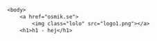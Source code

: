 <html lang="se">
<head>
<link href="favicon.ico" rel="shortcut icon">
<link href="icon-iphone.png" rel="apple-touch-icon">
<link href="touch-icon-ipad-precomposed.png" rel="apple-touch-icon" sizes="72x72">
<link href="iphone-retina.png" rel="apple-touch-icon" sizes="114x114">
<link href="ipad-retina.png" rel="apple-touch-icon" sizes="144x144">
<link href="reset.css" rel="stylesheet">
<meta charset="utf-8">
<title>
osmik.se - hej
</title>
<meta content="osmik" name="author">
<meta content="Den dynamiska webbyrån för de flesta tillfällen, både till vardag så väl som fest" name="description">
<meta content="width=device-width, initial-scale=1" name="viewport">
<style>
::-webkit-scrollbar {
background: rgba(120, 120, 120, 0);
border-radius: 8px;
width: 6px
}

::-webkit-scrollbar-thumb {
background: rgba(120, 120, 120, 1);
border-radius: 4px
}

::-webkit-scrollbar-thumb:hover {
background: rgba(215, 215, 215, 1)
}

@media(min-width: 700px) {
.class {}
}

html {
-webkit-text-size-adjust: 100%;
line-height: 1.1
}

body {
background-color: #6666;
height: 100%;
margin: 0;
overflow-x: hidden;
scroll-behavior: smooth;
text-rendering: optimizeLegibility;
font-family: monospace;
}

h1 {
font-size: 2em;
margin: 0.67em 0
}

h2 {
font-size: 1.8em;
margin:
}

h3 {
font-size: 1.6em;
margin:
}

h4 {
font-size: 1.4em;
margin:
}

h5 {
font-size: 1.2em;
margin:
}

h6 {
font-size: 1em;
margin:
}

a {
background-color: transparent;
font-family:
}

p {
font-family: monospace
}

hr {
box-sizing: content-box;
height: 0;
overflow: visible
}

.lolo {
opacity:
}

img,
video {
border-style: none;
height: auto;
max-width: 100%
}

landscape @media only screen and(orientation: portrait) {
body {
background-color: lightblue
}
}
</style>
</head>

	<body>
		<a href="osmik.se">
			<img class="lolo" src="logo1.png"></a>
		<h1>h1 - hej</h1>

</body>
	
	
	
</html>
